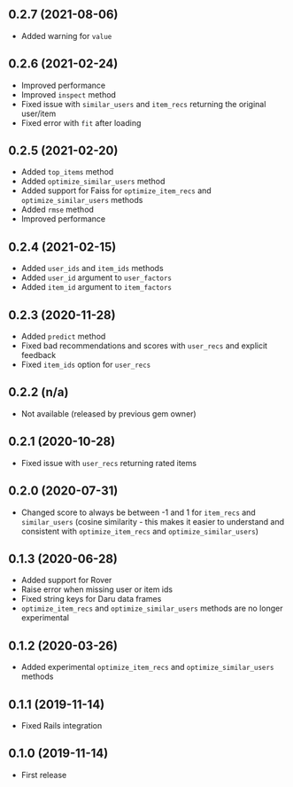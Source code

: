 ## 0.2.7 (2021-08-06)

- Added warning for `value`

## 0.2.6 (2021-02-24)

- Improved performance
- Improved `inspect` method
- Fixed issue with `similar_users` and `item_recs` returning the original user/item
- Fixed error with `fit` after loading

## 0.2.5 (2021-02-20)

- Added `top_items` method
- Added `optimize_similar_users` method
- Added support for Faiss for `optimize_item_recs` and `optimize_similar_users` methods
- Added `rmse` method
- Improved performance

## 0.2.4 (2021-02-15)

- Added `user_ids` and `item_ids` methods
- Added `user_id` argument to `user_factors`
- Added `item_id` argument to `item_factors`

## 0.2.3 (2020-11-28)

- Added `predict` method
- Fixed bad recommendations and scores with `user_recs` and explicit feedback
- Fixed `item_ids` option for `user_recs`

## 0.2.2 (n/a)

- Not available (released by previous gem owner)

## 0.2.1 (2020-10-28)

- Fixed issue with `user_recs` returning rated items

## 0.2.0 (2020-07-31)

- Changed score to always be between -1 and 1 for `item_recs` and `similar_users` (cosine similarity - this makes it easier to understand and consistent with `optimize_item_recs` and `optimize_similar_users`)

## 0.1.3 (2020-06-28)

- Added support for Rover
- Raise error when missing user or item ids
- Fixed string keys for Daru data frames
- `optimize_item_recs` and `optimize_similar_users` methods are no longer experimental

## 0.1.2 (2020-03-26)

- Added experimental `optimize_item_recs` and `optimize_similar_users` methods

## 0.1.1 (2019-11-14)

- Fixed Rails integration

## 0.1.0 (2019-11-14)

- First release
